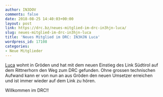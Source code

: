 ```yaml
---
author: IN3DOV
comments: false
date: 2018-08-25 14:40:03+00:00
layout: post
link: https://drc.bz/neues-mitglied-im-drc-in3hjn-luca/
slug: neues-mitglied-im-drc-in3hjn-luca
title: 'Neues Mitglied im DRC: IN3HJN Luca'
wordpress_id: 17108
categories:
- Neue Mitglieder
---
```


[Luca](https://www.qrz.com/lookup/in3hjn) wohnt in Gröden und hat mit dem neuen Einstieg des Link Südtirol auf dem Rittnerhorn den Weg zum DRC gefunden. Ohne grossen technischen Aufwand kann er von nun an aus Gröden den neuen Umsetzer erreichen und ist immer wieder auf dem Link zu hören.

Willkommen im DRC!!




